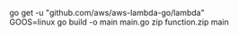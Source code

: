 
go get -u "github.com/aws/aws-lambda-go/lambda"                                                                 
GOOS=linux go build -o main main.go
zip function.zip main
